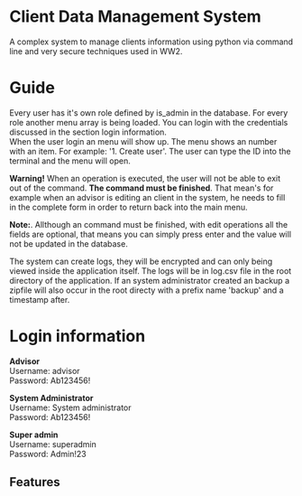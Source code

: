 # Client Data Management System
A complex system to manage clients information using python via command line and very secure techniques used in WW2.

# Guide
Every user has it's own role defined by is_admin in the database. For every role another menu array is being loaded. You can login with the credentials discussed in the section login information.  
When the user login an menu will show up. The menu shows an number with an item. For example: '1. Create user'. The user can type the ID into the terminal and the menu will open.  
  
  
**Warning!**
When an operation is executed, the user will not be able to exit out of the command. **The command must be finished**. That mean's for example when an advisor is editing an client in the system, he needs to fill in the complete form in order to return back into the main menu.  
  
**Note:**. 
Allthough an command must be finished, with edit operations all the fields are optional, that means you can simply press enter and the value will not be updated in the database.
  
  
The system can create logs, they will be encrypted and can only being viewed inside the application itself. The logs will be in log.csv file in the root directory of the application. If an system administrator created an backup a zipfile will also occur in the root directy with a prefix name 'backup' and a timestamp after.   

# Login information

**Advisor**  
Username: advisor  
Password: Ab123456!   
  
**System Administrator**  
Username: System administrator  
Password: Ab123456!  
  
**Super admin**  
Username: superadmin  
Password: Admin!23  
  
## Features

